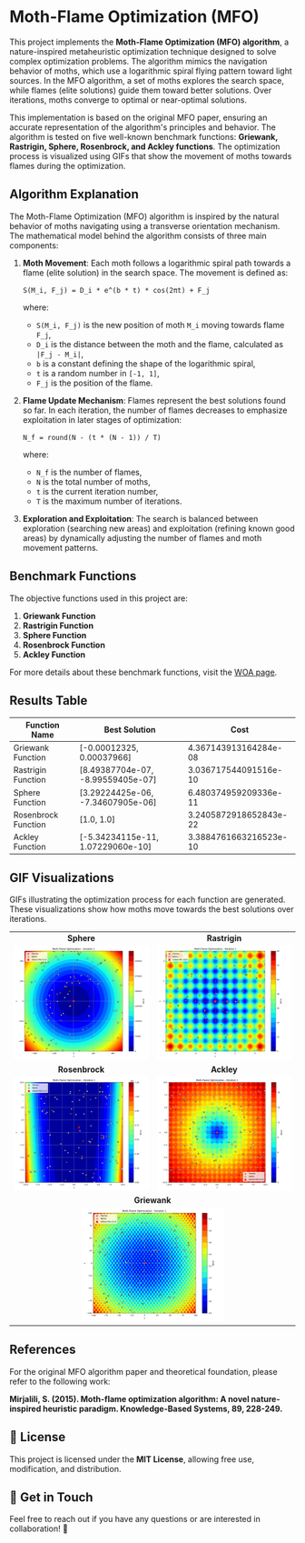 # Moth-Flame Optimization (MFO)

This project implements the **Moth-Flame Optimization (MFO) algorithm**, a nature-inspired metaheuristic optimization technique designed to solve complex optimization problems. The algorithm mimics the navigation behavior of moths, which use a logarithmic spiral flying pattern toward light sources. In the MFO algorithm, a set of moths explores the search space, while flames (elite solutions) guide them toward better solutions. Over iterations, moths converge to optimal or near-optimal solutions.

This implementation is based on the original MFO paper, ensuring an accurate representation of the algorithm's principles and behavior. The algorithm is tested on five well-known benchmark functions: **Griewank, Rastrigin, Sphere, Rosenbrock, and Ackley functions**. The optimization process is visualized using GIFs that show the movement of moths towards flames during the optimization.

## Algorithm Explanation
The Moth-Flame Optimization (MFO) algorithm is inspired by the natural behavior of moths navigating using a transverse orientation mechanism. The mathematical model behind the algorithm consists of three main components:

1. **Moth Movement**: Each moth follows a logarithmic spiral path towards a flame (elite solution) in the search space. The movement is defined as:

   ```
   S(M_i, F_j) = D_i * e^(b * t) * cos(2πt) + F_j
   ```
   
   where:
   - `S(M_i, F_j)` is the new position of moth `M_i` moving towards flame `F_j`,
   - `D_i` is the distance between the moth and the flame, calculated as `|F_j - M_i|`,
   - `b` is a constant defining the shape of the logarithmic spiral,
   - `t` is a random number in `[-1, 1]`,
   - `F_j` is the position of the flame.

2. **Flame Update Mechanism**: Flames represent the best solutions found so far. In each iteration, the number of flames decreases to emphasize exploitation in later stages of optimization:

   ```
   N_f = round(N - (t * (N - 1)) / T)
   ```
   
   where:
   - `N_f` is the number of flames,
   - `N` is the total number of moths,
   - `t` is the current iteration number,
   - `T` is the maximum number of iterations.

3. **Exploration and Exploitation**: The search is balanced between exploration (searching new areas) and exploitation (refining known good areas) by dynamically adjusting the number of flames and moth movement patterns.

## Benchmark Functions
The objective functions used in this project are:

1. **Griewank Function**
2. **Rastrigin Function**
3. **Sphere Function**
4. **Rosenbrock Function**
5. **Ackley Function**

For more details about these benchmark functions, visit the [WOA page](https://github.com/Ali-AliAkbari/Evolutionary-Optimization-Algorithms-/tree/main/WOA).

## Results Table

| Function Name       | Best Solution                         | Cost                      |
|---------------------|---------------------------------------|---------------------------|
| Griewank Function   | [-0.00012325, 0.00037966]             | 4.367143913164284e-08     |
| Rastrigin Function  | [8.49387704e-07, -8.99559405e-07]     | 3.036717544091516e-10     |
| Sphere Function     | [3.29224425e-06, -7.34607905e-06]     | 6.480374959209336e-11     |
| Rosenbrock Function | [1.0, 1.0]                            | 3.2405872918652843e-22    |
| Ackley Function     | [-5.34234115e-11, 1.07229060e-10]     | 3.3884761663216523e-10    |

## GIF Visualizations
GIFs illustrating the optimization process for each function are generated. These visualizations show how moths move towards the best solutions over iterations.

<table align="center">
  <tr>
    <td align="center"><strong>Sphere</strong></td>
    <td align="center"><strong>Rastrigin</strong></td>
  </tr>
  <tr>
    <td align="center"><img src="./Images/Sphere Function.gif" width="250" height="200" alt="Sphere Optimization"></td>
    <td align="center"><img src="./Images/Rastrigin Function.gif" width="250" height="200" alt="Rastrigin Optimization"></td>
  </tr>
  <tr>
    <td align="center"><strong>Rosenbrock</strong></td>
    <td align="center"><strong>Ackley</strong></td>
  </tr>
  <tr>
    <td align="center"><img src="./Images/Rosenbrock Function.gif" width="250" height="200" alt="Rosenbrock Optimization"></td>
    <td align="center"><img src="./Images/Ackley Function.gif" width="250" height="200" alt="Ackley Optimization"></td>
  </tr>
  <tr>
    <td colspan="2" align="center"><strong>Griewank</strong></td>
  </tr>
  <tr>
    <td colspan="2" align="center"><img src="./Images/Griewank Function.gif" width="250" height="200" alt="Griewank Optimization"></td>
  </tr>
</table>

## References

For the original MFO algorithm paper and theoretical foundation, please refer to the following work:

**Mirjalili, S. (2015). Moth-flame optimization algorithm: A novel nature-inspired heuristic paradigm. Knowledge-Based Systems, 89, 228-249.**

## 📜 License  

This project is licensed under the **MIT License**, allowing free use, modification, and distribution.  

## 🤝 Get in Touch  

Feel free to reach out if you have any questions or are interested in collaboration! 🚀
